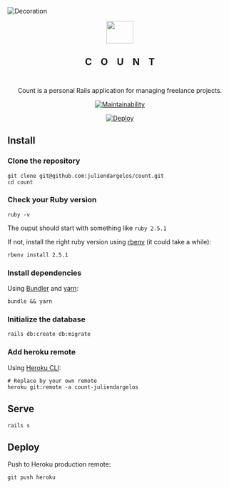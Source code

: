 ![Decoration](https://user-images.githubusercontent.com/3743321/40796764-6dcdf06a-6506-11e8-9fc2-c555ed907192.png)

<p align="center">
  <img width="60" height="50" src="https://cdn.jsdelivr.net/gh/juliendargelos/count@ed294754/app/assets/images/logo.svg">
</p>
<h2 align="center">C&nbsp;&nbsp;&nbsp;&nbsp;O&nbsp;&nbsp;&nbsp;&nbsp;U&nbsp;&nbsp;&nbsp;&nbsp;N&nbsp;&nbsp;&nbsp;&nbsp;T<br><br></h2>

<p align="center">
  Count is a personal Rails application for managing freelance projects.
</p>

<p align="center">
  <a href="https://codeclimate.com/github/juliendargelos/count/maintainability"><img src="https://api.codeclimate.com/v1/badges/55a966ec5ea3d126955f/maintainability" alt="Maintainability"></a>
</p>

<p align="center">
  <a href="https://heroku.com/deploy?template=https://github.com/juliendargelos/count"><img src="https://www.herokucdn.com/deploy/button.svg" alt="Deploy"></a>
</p>

## Install

### Clone the repository

```shell
git clone git@github.com:juliendargelos/count.git
cd count
```

### Check your Ruby version

```shell
ruby -v
```

The ouput should start with something like `ruby 2.5.1`

If not, install the right ruby version using [rbenv](https://github.com/rbenv/rbenv) (it could take a while):

```shell
rbenv install 2.5.1
```

### Install dependencies

Using [Bundler](https://github.com/bundler/bundler) and [yarn](https://github.com/yarnpkg/yarn):

```shell
bundle && yarn
```

### Initialize the database

```shell
rails db:create db:migrate
```

### Add heroku remote

Using [Heroku CLI](https://devcenter.heroku.com/articles/heroku-cli):

```shell
# Replace by your own remote
heroku git:remote -a count-juliendargelos
```

## Serve

```shell
rails s
```

## Deploy

Push to Heroku production remote:

```shell
git push heroku
```
